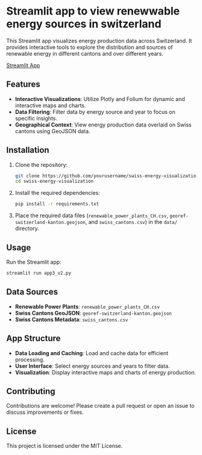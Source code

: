 # Streamlit app to view renewwable energy sources in switzerland

This Streamlit app visualizes energy production data across Switzerland. It provides interactive tools to explore the distribution and sources of renewable energy in different cantons and over different years.

[Streamlit App](https://app-app-k9pdqxj4hzdawnurqfxtbl.streamlit.app/)

## Features

- **Interactive Visualizations**: Utilize Plotly and Folium for dynamic and interactive maps and charts.
- **Data Filtering**: Filter data by energy source and year to focus on specific insights.
- **Geographical Context**: View energy production data overlaid on Swiss cantons using GeoJSON data.

## Installation

1. Clone the repository:
    ```sh
    git clone https://github.com/yourusername/swiss-energy-visualization.git
    cd swiss-energy-visualization
    ```

2. Install the required dependencies:
    ```sh
    pip install -r requirements.txt
    ```

3. Place the required data files (`renewable_power_plants_CH.csv`, `georef-switzerland-kanton.geojson`, and `swiss_cantons.csv`) in the `data/` directory.

## Usage

Run the Streamlit app:
```sh
streamlit run app3_v2.py
```

## Data Sources

- **Renewable Power Plants**: `renewable_power_plants_CH.csv`
- **Swiss Cantons GeoJSON**: `georef-switzerland-kanton.geojson`
- **Swiss Cantons Metadata**: `swiss_cantons.csv`

## App Structure

- **Data Loading and Caching**: Load and cache data for efficient processing.
- **User Interface**: Select energy sources and years to filter data.
- **Visualization**: Display interactive maps and charts of energy production.

## Contributing

Contributions are welcome! Please create a pull request or open an issue to discuss improvements or fixes.

## License

This project is licensed under the MIT License.
